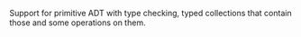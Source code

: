 Support for primitive ADT with type checking, typed collections that contain those and some operations on them.